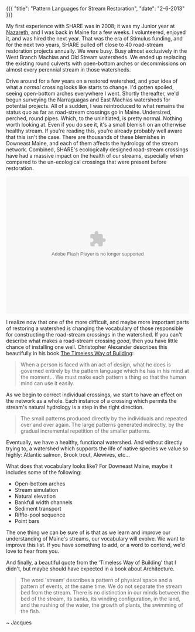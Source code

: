 {{{
  "title": "Pattern Languages for Stream Restoration",
  "date": "2-6-2013"
}}}

My first experience with SHARE was in 2008; it was my Junior year at [Nazareth](http://www.naz.edu/), and I was back in Maine for a few weeks. I volunteered, enjoyed it, and was hired the next year. That was the era of Stimulus funding, and for the next two years, SHARE pulled off close to 40 road-stream restoration projects annually. We were busy. Busy almost exclusively in the West Branch Machias and Old Stream watersheds. We ended up replacing the existing round culverts with open-bottom arches or decommissions on almost every perennial stream in those watersheds.

Drive around for a few years on a restored watershed, and your idea of what a *normal* crossing looks like starts to change. I'd gotten spoiled, seeing open-bottom arches everywhere I went. Shortly thereafter, we'd begun surveying the Narraguagas and East Machias watersheds for potential projects. All of a sudden, I was reintroduced to what remains the status quo as far as road-stream crossings go in Maine. Undersized, perched, round pipes. Which, to the uninitiated, is pretty normal. Nothing worth looking at. Even if you do see it, it's a small blemish on an otherwise healthy stream. If you're reading this, you're already probably well aware that this isn't the case. There are thousands of these blemishes in Downeast Maine, and each of them affects the hydrology of the stream network. Combined, SHARE's ecologically designed road-stream crossings have had a massive impact on the health of our streams, especially when compared to the un-ecological crossings that were present before restoration.

<object width="700" height="525"> <param name="flashvars" value="offsite=true&lang=en-us&page_show_url=%2Fphotos%2Fsalmonhabitat%2Fsets%2F72157632703912974%2Fshow%2F&page_show_back_url=%2Fphotos%2Fsalmonhabitat%2Fsets%2F72157632703912974%2F&set_id=72157632703912974&jump_to="></param> <param name="movie" value="http://www.flickr.com/apps/slideshow/show.swf?v=124984"></param> <param name="allowFullScreen" value="true"></param><embed type="application/x-shockwave-flash" src="http://www.flickr.com/apps/slideshow/show.swf?v=124984" allowFullScreen="true" flashvars="offsite=true&lang=en-us&page_show_url=%2Fphotos%2Fsalmonhabitat%2Fsets%2F72157632703912974%2Fshow%2F&page_show_back_url=%2Fphotos%2Fsalmonhabitat%2Fsets%2F72157632703912974%2F&set_id=72157632703912974&jump_to=" width="500" height="375"></embed></object>


I realize now that one of the more difficult, and maybe more important parts of restoring a watershed is changing the vocabulary of those responsible for constructing the road-stream crossings in the watershed. If you can't describe what makes a road-stream crossing *good*, then you have little chance of installing one well. Christopher Alexander describes this beautifully in his book [The Timeless Way of Building](http://www.goodreads.com/book/show/106728.The_Timeless_Way_of_Building):

> When a person is faced with an act of design, what he does is governed entirely by the pattern language which he has in his mind at the moment... We must make each pattern a thing so that the human mind can use it easily.

As we begin to correct individual crossings, we start to have an effect on the network as a whole. Each instance of a crossing which permits the stream's natural hydrology is a step in the right direction. 

> The small patterns produced directly by the individuals and repeated over and over again. The large patterns generated indirectly, by the gradual incremental repetition of the smaller patterns.

Eventually, we have a healthy, functional watershed. And without directly trying to, a watershed which supports the life of native species we value so highly: Atlantic salmon, Brook trout, Alewives, etc...

What does that vocabulary looks like? For Downeast Maine, maybe it includes some of the following:

- Open-bottom arches
- Stream simulation
- Natural elevation
- Bankfull width channels
- Sediment transport
- Riffle-pool sequence
- Point bars

The one thing we can be sure of is that as we learn and improve our understanding of Maine's streams, our vocabulary will evolve. We want to improve this list. If you have something to add, or a word to contend, we'd love to hear from you.

And finally, a beautiful quote from the 'Timeless Way of Building' that I didn't, but maybe should have expected in a book about Architecture.

> The word 'stream' describes a pattern of physical space and a pattern of events, at the same time. We do not separate the stream bed from the stream. There is no distinction in our minds between the bed of the stream, its banks, its winding configuration, in the land, and the rushing of the water, the growth of plants, the swimming of the fish.

~ Jacques
